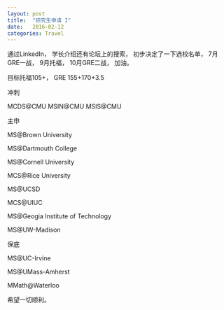 ```yaml
---
layout: post
title:  "研究生申请 I"
date:   2016-02-12
categories: Travel
---
```


通过LinkedIn， 学长介绍还有论坛上的搜索， 初步决定了一下选校名单， 7月GRE一战， 9月托福， 10月GRE二战， 加油。

目标托福105+， GRE 155+170+3.5

冲刺

MCDS@CMU
MSIN@CMU
MSIS@CMU

主申

MS@Brown University

MS@Dartmouth College

MS@Cornell University

MCS@Rice University

MS@UCSD

MCS@UIUC

MS@Geogia Institute of Technology

MS@UW-Madison

保底

MS@UC-Irvine

MS@UMass-Amherst

MMath@Waterloo

希望一切顺利。
